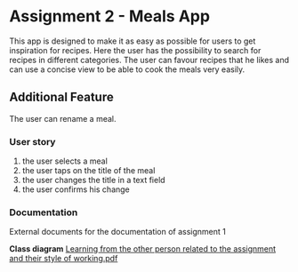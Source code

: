 # Assignment 2 - Meals App

This app is designed to make it as easy as possible for users to get inspiration for recipes.
Here the user has the possibility to search for recipes in different categories.
The user can favour recipes that he likes and
can use a concise view to be able to cook the meals very easily.

## Additional Feature

The user can rename a meal.

### User story

1. the user selects a meal
2. the user taps on the title of the meal
3. the user changes the title in a text field
4. the user confirms his change

### Documentation
External documents for the documentation of assignment 1

**Class diagram** [Learning from the other person related to the assignment and their style of working.pdf](documentation%2FLearning%20from%20the%20other%20person%20related%20to%20the%20assignment%20and%20their%20style%20of%20working.pdf)
